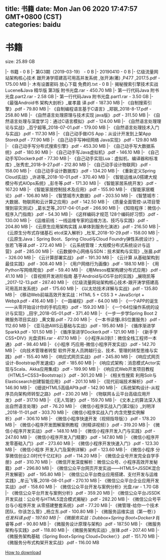 
title: 书籍
date: Mon Jan 06 2020 17:47:57 GMT+0800 (CST)    
categories: baidu
---

# 书籍
size: 25.89 GB
 
 
|- 书籍 - 0 B
|- 第G3期（2019-03-19） - 0 B
|- 20190410 - 0 B
|- 亿级流量网站架构核心技术 跟开涛学搭建高可用高并发系统 ,张开涛(著) ,P477 ,2017.5.pdf - 175.00 MB
|- 木有设置密码 放心下载 免费的.txt - 0 B
|- 揭秘搜索引擎技术实战Lucene&Java 精华版 第3版 附书光盘.rar - 450.70 MB
|- 第一行代码Java 附书光盘.part2.rar - 2.58 GB
|- 第一行代码Java 附书光盘.part1.rar - 3.50 GB
|- 《最强Android书 架构大剖析》_崔孝晨 译.pdf - 187.30 MB
|- 《自制搜索引擎》.pdf - 79.80 MB
|- 《自制编程语言基于C语言》_郑钢_2018-8-17.pdf - 258.80 MB
|- 《自然语言处理原理与技术实现 java版》.pdf - 311.50 MB
|- 《自然语言处理与深度学习：通过C语言模拟》.pdf - 124.00 MB
|- 《自然语言处理理论与实战》_百宁超等_2018-07-01.pdf - 179.00 MB
|- 《自然语言处理技术入门与实战》.pdf - 117.30 MB
|- 《自己动手做iOS App：从设计开发到上架App Store》.pdf - 77.90 MB
|- 《自己动手写神经网络 Java实现》.pdf - 129.80 MB
|- 《自己动手写分布式搜索引擎》.pdf - 453.30 MB
|- 《自己动手写大数据系统》.pdf - 180.90 MB
|- 《自己动手写Java虚拟机》.pdf - 146.10 MB
|- 《自己动手写Docker》.pdf - 77.30 MB
|- 《自己动手实现Lua：虚拟机、编译器和标准库》_张秀宏_2018-9-27.pdf - 212.80 MB
|- 《自己动手设计物联网》.pdf - 158.00 MB
|- 《自己动手设计数据库》.pdf - 134.20 MB
|- 《重新定义Spring Cloud实战》_许进等_2018-10-01.pdf - 370.40 MB
|- 《智能运维从0搭建大规模分布式AIOps系统》_彭冬等.pdf - 171.30 MB
|- 《智能家居系统开发》.pdf - 167.20 MB
|- 《智能家居控制技术及应用》.pdf - 155.90 MB
|- 《智能家居概论》.pdf - 106.80 MB
|- 《智慧城市大数据》.pdf - 203.50 MB
|- 《智慧城市：大数据、物联网和云计算之应用》.pdf - 142.50 MB
|- 《质量全面管控-从项目管理到容灾测试》_葛长芝等_2017-04-01.pdf - 266.90 MB
|- 《知晓程序：微信小程序入门指南》.pdf - 54.30 MB
|- 《这样编码才规范 128个编码好习惯》.pdf - 130.00 MB
|- 《运维前线：一线运维专家的运维方法、技巧与实践》.pdf - 204.80 MB
|- 《云原生应用架构实践 从单体到服务化演进》.pdf - 216.50 MB
|- 《云原生分布式存储基石 etcd深入解析》_杜军_2018-10-29.pdf - 158.00 MB
|- 《云原生Java：Spring Boot、Spring Cloud与Cloud Foundry弹性系统设计》_张若飞等译.pdf - 272.40 MB
|- 《云系统管理：大规模分布式系统设计与运营》.pdf - 285.00 MB
|- 《云数据中心网络与SDN：技术架构与实现》_张晨.pdf - 326.00 MB
|- 《云计算部署实战》.pdf - 191.30 MB
|- 《云计算 从基础架构到最佳实践》.pdf - 308.40 MB
|- 《用户网络行为画像》.pdf - 188.10 MB
|- 《用Python写网络爬虫》.pdf - 59.40 MB
|- 《用Mesos框架构建分布式应用》.pdf - 41.10 MB
|- 《音视频开发进阶指南 基于Android与iOS平台的实践》_展晓凯等_2017-12-13.pdf - 287.40 MB
|- 《亿级流量网站架构核心技术-跟开涛学搭建高可用高并发系统》.pdf - 175.60 MB
|- 《以太坊技术详解与实战》.pdf - 135.80 MB
|- 《移动Web前端高效开发实战：HTML 5 + CSS 3 + JavaScript + Webp》.pdf - 416.40 MB
|- 《一路编程》.pdf - 64.00 MB
|- 《一个APP的诞生——从零开始设计你的手机应用》.pdf - 159.20 MB
|- 《一个64位操作系统的设计与实现》_田宇_2018-05-01.pdf - 371.40 MB
|- 《一步一步学Spring Boot 2微服务项目实战》_黄文毅.pdf - 72.00 MB
|- 《一本书读懂LBS位置服务》.pdf - 112.60 MB
|- 《亚马逊AWS云基础与实战》.pdf - 195.80 MB
|- 《循序渐进学Spark》.pdf - 101.50 MB
|- 《循序渐进学Docker》.pdf - 121.90 MB
|- 《新手学CSS+DIV》光盘资料.rar - 417.10 MB
|- 《小程序从0到1：微信全栈工程师一本通》.pdf - 98.40 MB
|- 《小程序 巧应用-微信小程序开发实战》.pdf - 142.70 MB
|- 《向技术管理者转型  软件开发人员跨越行业、技术、管理的转型思维与实践》.pdf - 155.40 MB
|- 《响应式网页实战》.pdf - 245.80 MB
|- 《响应式网页设计-Bootstrap开发速成》.pdf - 185.60 MB
|- 《响应式架构：消息模式Actor实现与Scala、Akka应用集成》.pdf - 199.90 MB
|- 《响应式Web开发项目教程（HTML5+CSS3+Bootstrap）》.pdf - 301.20 MB
|- 《相关性搜索 利用Solr与Elasticsearch创建智能应用》.pdf - 201.10 MB
|- 《现代前端技术解析》.pdf - 146.90 MB
|- 《细说HTML5高级API》.pdf - 142.90 MB
|- 《系统架构设计-从程序员向架构师转型之路》.pdf - 230.20 MB
|- 《物联网＆云平台高级应用开发》.pdf - 317.10 MB
|- 《无人驾驶》.pdf - 159.70 MB
|- 《文本上的算法深入浅出自然语言处理》.pdf - 76.20 MB
|- 《微信小程序实战入门(第2版)》_刘明洋_2018-11-01.pdf - 303.70 MB
|- 《微信小程序实战入门 内含完整实例解析》.pdf - 306.10 MB
|- 《微信小程序快速开发（视频指导版）》.pdf - 178.20 MB
|- 《微信小程序开发图解案例教程（附精讲视频）》.pdf - 319.20 MB
|- 《微信小程序开发实战》.pdf - 148.10 MB
|- 《微信小程序开发入门与实践》.pdf - 247.60 MB
|- 《微信小程序开发入门精要》.pdf - 147.80 MB
|- 《微信小程序开发零基础入门》.pdf - 273.60 MB
|- 《微信小程序开发快速入门》.pdf - 123.30 MB
|- 《微信小程序 开发入门及案例详解》.pdf - 123.60 MB
|- 《微信小程序 分享微信创业2.0时代千亿红利》.pdf - 114.20 MB
|- 《微信企业号开发完全自学手册》.pdf - 310.70 MB
|- 《微信开发深度解析：微信公众号、小程序高效开发秘籍》.pdf - 296.80 MB
|- 《微信公众平台网页开发实战――HTML5+JSSDK混合开发解密》.pdf - 195.80 MB
|- 《微信公众平台商业应用搭建、支付开发与运维实践》_牟云飞等_2018-08-01.pdf - 270.10 MB
|- 《微信公众平台企业应用开发实战》.pdf - 158.60 MB
|- 《微信公众平台开发与案例分析》光盘.rar - 1.70 GB
|- 《微信公众平台开发与案例分析》.pdf - 359.20 MB
|- 《微信公众平台JSSDK开发实战：公众号与HTML5混合模式揭秘》.pdf - 282.20 MB
|- 《微信公众号平台与小程序开发 从零搭建整套系统》.pdf - 77.20 MB
|- 《微管理-给你一个技术团队，你该怎么管》_杨立东.pdf - 100.80 MB
|- 《微服务运维实战（第一卷）》_任发科译.pdf - 197.60 MB
|- 《微服务实战：Dubbox+Spring Boot+Docker》_ 肖睿等.pdf - 90.80 MB
|- 《微服务设计原理与架构》.pdf - 187.50 MB
|- 《微服务架构与实践》.pdf - 118.80 MB
|- 《微服务架构实战》_张锋.pdf - 207.40 MB
|- 《微服务架构基础（Spring Boot+Spring Cloud+Docker）》.pdf - 151.70 MB
|- 《微服务分布式构架开发实战》.pdf - 116.00 MB

[How to download](https://bpcam.bemobtrk.com/go/2ceec3aa-1ca2-46d6-b9ff-aaa5c184517c?jno=4670)